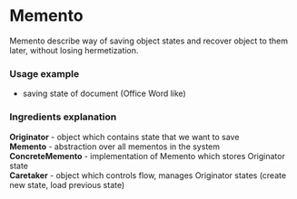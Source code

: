 # Memento
Memento describe way of saving object states and recover object to them later, without losing hermetization.

### Usage example
- saving state of document (Office Word like)

### Ingredients explanation
**Originator** - object which contains state that we want to save\
**Memento** - abstraction over all mementos in the system\
**ConcreteMemento** - implementation of Memento which stores Originator state\
**Caretaker** - object which controls flow, manages Originator states (create new state, load previous state)
